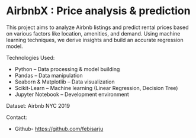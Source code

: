 # AirbnbX : Price analysis & prediction
This project aims to analyze Airbnb listings and predict rental prices based on various factors like location, amenities, and demand. Using machine learning techniques, we derive insights and build an accurate regression model.

Technologies Used:
- Python – Data processing & model building
- Pandas – Data manipulation
- Seaborn & Matplotlib – Data visualization
- Scikit-Learn – Machine learning (Linear Regression, Decision Tree)
- Jupyter Notebook – Development environment

Dataset: Airbnb NYC 2019

Contact:
- Github- https://github.com/febisarju
